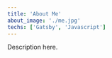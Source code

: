 ```yaml
---
title: 'About Me'
about_image: './me.jpg'
techs: ['Gatsby', 'Javascript']
---
```


Description here.
